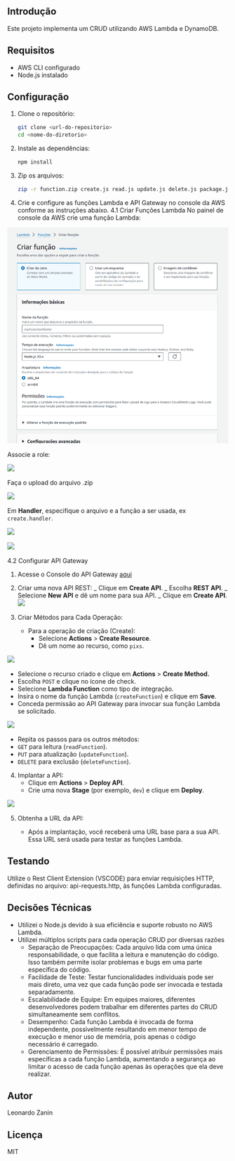 ## Introdução

Este projeto implementa um CRUD utilizando AWS Lambda e DynamoDB.

## Requisitos

-   AWS CLI configurado
-   Node.js instalado

## Configuração

1. Clone o repositório:
    ```sh
    git clone <url-do-repositorio>
    cd <nome-do-diretorio>
    ```
2. Instale as dependências:
    ```sh
    npm install
    ```
3. Zip os arquivos:
    ```sh
    zip -r function.zip create.js read.js update.js delete.js package.json node_modules
    ```
4. Crie e configure as funções Lambda e API Gateway no console da AWS conforme as instruções abaixo.
4.1 Criar Funções Lambda
No painel de console da AWS crie uma função Lambda:

![](images/1.png)

Associe a role:

![](https://t9013111682.p.clickup-attachments.com/t9013111682/8afddf05-46ec-4178-a66a-ef5b93ffbd06/image.png)

Faça o upload do arquivo .zip

![](https://t9013111682.p.clickup-attachments.com/t9013111682/28ba07f6-e93b-435e-9a5c-7fefa8f05826/image.png)

Em **Handler**, especifique o arquivo e a função a ser usada, ex `create.handler`.

![](https://t9013111682.p.clickup-attachments.com/t9013111682/f0a798d6-9ff1-4d71-8539-cb52479a2aa3/image.png)

![](https://t9013111682.p.clickup-attachments.com/t9013111682/ff2a7268-a349-4ea5-914f-b0e159ccd24a/image.png)

4.2 Configurar API Gateway

1. Acesse o Console do API Gateway [aqui](https://console.aws.amazon.com/apigateway)
2. Criar uma nova API REST:
   _ Clique em **Create API**.
   _ Escolha **REST API**.
   _ Selecione **New API** e dê um nome para sua API.
   _ Clique em **Create API**.
   ![](https://t9013111682.p.clickup-attachments.com/t9013111682/f50cab12-cc6e-45d0-863f-b7814237f388/image.png)

3. Criar Métodos para Cada Operação:
    - Para a operação de criação (Create):
        - Selecione **Actions** > **Create Resource**.
        - Dê um nome ao recurso, como `pixs`.

![](https://t9013111682.p.clickup-attachments.com/t9013111682/8b8d4950-4b42-4019-9d3d-4fd6c93b8f8d/image.png)

-   Selecione o recurso criado e clique em **Actions** > **Create Method.**
-   Escolha `POST` e clique no ícone de check.
-   Selecione **Lambda Function** como tipo de integração.
-   Insira o nome da função Lambda (`createFunction`) e clique em **Save**.
-   Conceda permissão ao API Gateway para invocar sua função Lambda se solicitado.

![](https://t9013111682.p.clickup-attachments.com/t9013111682/29787f03-0de6-4c0e-8164-91ed484ada10/image.png)

-   Repita os passos para os outros métodos:
-   `GET` para leitura (`readFunction`).
-   `PUT` para atualização (`updateFunction`).
-   `DELETE` para exclusão (`deleteFunction`).

4. Implantar a API:
    - Clique em **Actions** > **Deploy API**.
    - Crie uma nova **Stage** (por exemplo, `dev`) e clique em **Deploy**.

![](https://t9013111682.p.clickup-attachments.com/t9013111682/53a376b4-a2e3-4e76-b2a3-f180b4a25633/image.png)

5. Obtenha a URL da API:

    - Após a implantação, você receberá uma URL base para a sua API. Essa URL será usada para testar as funções Lambda.

## Testando

Utilize o Rest Client Extension (VSCODE) para enviar requisições HTTP, definidas no arquivo: api-requests.http, às funções Lambda configuradas.

## Decisões Técnicas

-   Utilizei o Node.js devido à sua eficiência e suporte robusto no AWS Lambda.
-   Utilizei múltiplos scripts para cada operação CRUD por diversas razões
    -   Separação de Preocupações: Cada arquivo lida com uma única responsabilidade, o que facilita a leitura e manutenção do código. Isso também permite isolar problemas e bugs em uma parte específica do código.
    -   Facilidade de Teste: Testar funcionalidades individuais pode ser mais direto, uma vez que cada função pode ser invocada e testada separadamente.
    -   Escalabilidade de Equipe: Em equipes maiores, diferentes desenvolvedores podem trabalhar em diferentes partes do CRUD simultaneamente sem conflitos.
    -   Desempenho: Cada função Lambda é invocada de forma independente, possivelmente resultando em menor tempo de execução e menor uso de memória, pois apenas o código necessário é carregado.
    -   Gerenciamento de Permissões: É possível atribuir permissões mais específicas a cada função Lambda, aumentando a segurança ao limitar o acesso de cada função apenas às operações que ela deve realizar.

## Autor

Leonardo Zanin

## Licença

MIT

